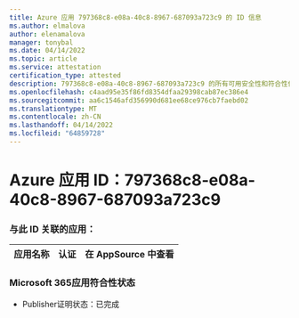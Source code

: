 ```yaml
---
title: Azure 应用 797368c8-e08a-40c8-8967-687093a723c9 的 ID 信息
ms.author: elmalova
author: elenamalova
manager: tonybal
ms.date: 04/14/2022
ms.topic: article
ms.service: attestation
certification_type: attested
description: 797368c8-e08a-40c8-8967-687093a723c9 的所有可用安全性和符合性信息信息。
ms.openlocfilehash: c4aad95e35f86fd8354dfaa29398cab87ec386e4
ms.sourcegitcommit: aa6c1546afd356990d681ee68ce976cb7faebd02
ms.translationtype: MT
ms.contentlocale: zh-CN
ms.lasthandoff: 04/14/2022
ms.locfileid: "64859728"
---
```

# <a name="azure-app-id-797368c8-e08a-40c8-8967-687093a723c9"></a>Azure 应用 ID：797368c8-e08a-40c8-8967-687093a723c9


### <a name="apps-associated-with-this-id"></a>与此 ID 关联的应用：
| **应用名称** | **认证** | **在 AppSource 中查看** |
|--------------|---------------|-----------------------|

### <a name="microsoft-365-app-compliance-status"></a>Microsoft 365应用符合性状态
- Publisher证明状态：已完成
